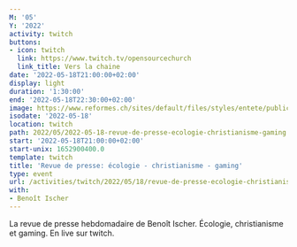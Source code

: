 ```yaml
---
M: '05'
Y: '2022'
activity: twitch
buttons:
- icon: twitch
  link: https://www.twitch.tv/opensourcechurch
  link_title: Vers la chaine
date: '2022-05-18T21:00:00+02:00'
display: light
duration: '1:30:00'
end: '2022-05-18T22:30:00+02:00'
image: https://www.reformes.ch/sites/default/files/styles/entete/public/data/images/comm/257/Beno%C3%AEt%20Ischer.jpg
isodate: '2022-05-18'
location: twitch
path: 2022/05/2022-05-18-revue-de-presse-ecologie-christianisme-gaming.md
start: '2022-05-18T21:00:00+02:00'
start-unix: 1652900400.0
template: twitch
title: 'Revue de presse: écologie - christianisme - gaming'
type: event
url: /activities/twitch/2022/05/18/revue-de-presse-ecologie-christianisme-gaming
with:
- Benoît Ischer
---
```

La revue de presse hebdomadaire de Benoît Ischer. Écologie, christianisme et gaming. En live sur twitch.